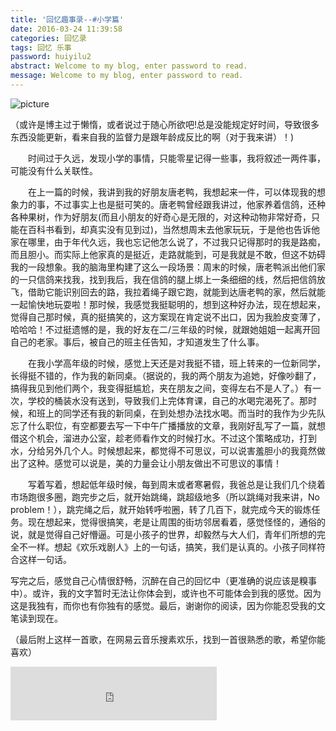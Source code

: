 ```yaml
---
title: '回忆趣事录--#小学篇'
date: 2016-03-24 11:39:58
categories: 回忆录
tags: 回忆 乐事
password: huiyilu2
abstract: Welcome to my blog, enter password to read.
message: Welcome to my blog, enter password to read.
---
```

![picture](http://7xry59.com1.z0.glb.clouddn.com/20160324114057.jpg?imageView2/1/w/500/h/400/q/89|watermark/2/text/5p2l6IeqT25l/font/5b6u6L2v6ZuF6buR/fontsize/500/fill/I0VGRUZFRg==/dissolve/100/gravity/SouthWest/dx/10/dy/10)

<!--more-->

（或许是博主过于懒惰，或者说过于随心所欲吧!总是没能规定好时间，导致很多东西没能更新，看来自我的监督力是跟年龄成反比的啊（对于我来讲）！)


&emsp;&emsp;时间过于久远，发现小学的事情，只能零星记得一些事，我将叙述一两件事，可能没有什么关联性。


&emsp;&emsp;在上一篇的时候，我讲到我的好朋友唐老鸭，我想起来一件，可以体现我的想象力的事，不过事实上也是挺可笑的。唐老鸭曾经跟我讲过，他家养着信鸽，还种各种果树，作为好朋友(而且小朋友的好奇心是无限的，对这种动物非常好奇，只能在百科书看到，却真实没有见到过)，当然想周末去他家玩玩，于是他也告诉他家在哪里，由于年代久远，我也忘记他怎么说了，不过我只记得那时的我是路痴，而且胆小。而实际上他家真的是挺近，走路就能到，可是我就是不敢，但这不妨碍我的一段想象。我的脑海里构建了这么一段场景：周末的时候，唐老鸭派出他们家的一只信鸽来找我，找到我后，我在信鸽的腿上绑上一条细细的线，然后把信鸽放飞，借助它能识别回去的路，我拉着绳子跟它跑，就能到达唐老鸭的家，然后就能一起愉快地玩耍啦！那时候，我感觉我挺聪明的，想到这种好办法，现在想起来，觉得自己那时候，真的挺搞笑的，这方案现在肯定说不出口，因为我脸皮变薄了，哈哈哈！不过挺遗憾的是，我的好友在二/三年级的时候，就跟她姐姐一起离开回自己的老家。事后，被自己的班主任告知，才知道发生了什么事。


&emsp;&emsp;在我小学高年级的时候，感觉上天还是对我挺不错，班上转来的一位新同学，长得挺不错的，作为我的新同桌。（据说的，我的两个朋友为追她，好像吵翻了，搞得我见到他们两个，我变得挺尴尬，夹在朋友之间，变得左右不是人了。）有一次，学校的桶装水没有送到，导致我们上完体育课，自己的水喝完渴死了。那时候，和班上的同学还有我的新同桌，在到处想办法找水喝。而当时的我作为少先队忘了什么职位，有空都要去写一下中午广播播放的文章，我刚好乱写了一篇，就想借这个机会，溜进办公室，趁老师看作文的时候打水。不过这个策略成功，打到水，分给另外几个人。时候想起来，都觉得不可思议，可以说害羞胆小的我竟然做出了这种。感觉可以说是，美的力量会让小朋友做出不可思议的事情！


&emsp;&emsp;写着写着，想起低年级时候，每到周末或者寒暑假，我爸总是让我们几个绕着市场跑很多圈，跑完步之后，就开始跳绳，跳超级地多（所以跳绳对我来讲，No problem！），跳完绳之后，就开始转呼啦圈，转了几百下，就完成今天的锻炼任务。现在想起来，觉得很搞笑，老是让周围的街坊邻居看着，感觉怪怪的，通俗的说，就是觉得自己好懵逼。可是小孩子的世界，却毅然与大人们，青年们所想的完全不一样。想起《欢乐戏剧人》上的一句话，搞笑，我们是认真的。小孩子同样符合这样一句话。


写完之后，感觉自己心情很舒畅，沉醉在自己的回忆中（更准确的说应该是糗事中）。或许，我的文字暂时无法让你体会到，或许也不可能体会到我的感觉。因为这是我独有，而你也有你独有的感觉。最后，谢谢你的阅读，因为你能忍受我的文笔读到现在。


（最后附上这样一首歌，在网易云音乐搜素欢乐，找到一首很熟悉的歌，希望你能喜欢）


<iframe frameborder="no" border="0" marginwidth="0" marginheight="0" width=330 height=86 src="http://music.163.com/outchain/player?type=2&id=1217823&auto=1&height=66"></iframe>

